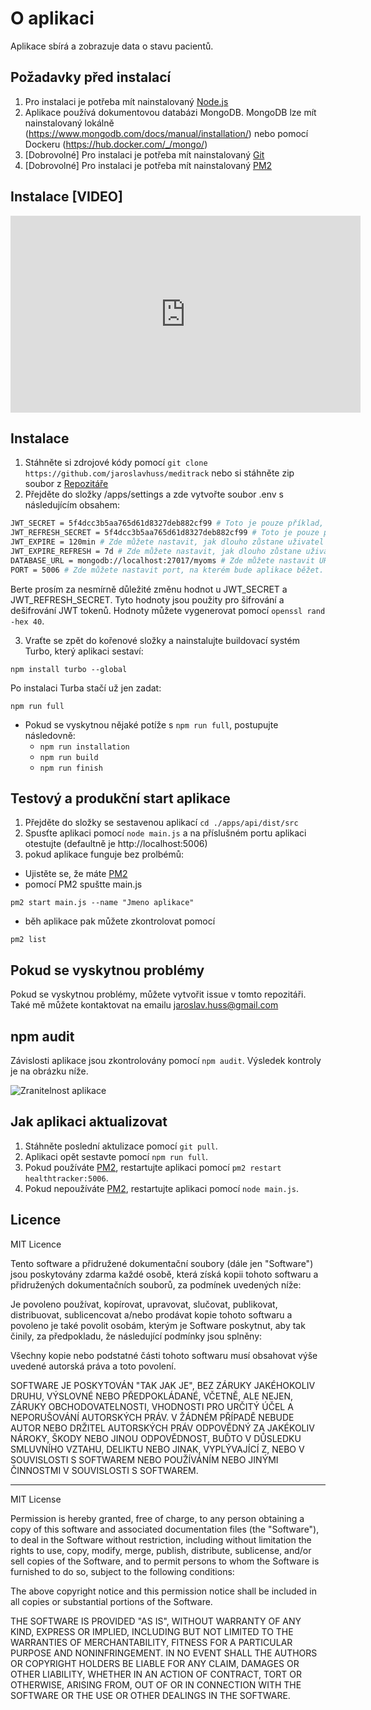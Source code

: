 # O aplikaci

Aplikace sbírá a zobrazuje data o stavu pacientů.

## Požadavky před instalací

1. Pro instalaci je potřeba mít nainstalovaný [Node.js](https://nodejs.org/en/)
2. Aplikace používá dokumentovou databázi MongoDB. MongoDB lze mít nainstalovaný lokálně (https://www.mongodb.com/docs/manual/installation/) nebo pomocí Dockeru (https://hub.docker.com/_/mongo/)
3. [Dobrovolné] Pro instalaci je potřeba mít nainstalovaný [Git](https://git-scm.com/downloads)
4. [Dobrovolné] Pro instalaci je potřeba mít nainstalovaný [PM2](https://pm2.keymetrics.io/)

## Instalace [VIDEO]

<iframe width="560" height="315" src="https://www.youtube.com/embed/nHOW_95EQ6c?si=C1PCBfUqUpDnziEu" title="YouTube video player" frameborder="0" allow="accelerometer; autoplay; clipboard-write; encrypted-media; gyroscope; picture-in-picture; web-share" referrerpolicy="strict-origin-when-cross-origin" allowfullscreen></iframe>

## Instalace

1. Stáhněte si zdrojové kódy pomocí `git clone https://github.com/jaroslavhuss/meditrack` nebo si stáhněte zip soubor z [Repozitáře](https://github.com/jaroslavhuss/meditrack)
2. Přejděte do složky /apps/settings a zde vytvořte soubor .env s následujícím obsahem:

```bash
JWT_SECRET = 5f4dcc3b5aa765d61d8327deb882cf99 # Toto je pouze příklad, prosím změňte hodnotu
JWT_REFRESH_SECRET = 5f4dcc3b5aa765d61d8327deb882cf99 # Toto je pouze příklad, prosím změňte hodnotu
JWT_EXPIRE = 120min # Zde můžete nastavit, jak dlouho zůstane uživatel přihlášený
JWT_EXPIRE_REFRESH = 7d # Zde můžete nastavit, jak dlouho zůstane uživatel přihlášený po obnovení tokenu
DATABASE_URL = mongodb://localhost:27017/myoms # Zde můžete nastavit URL pro připojení k MongoDB, jedná se o příklad a je potřeba nastavit silné heslo
PORT = 5006 # Zde můžete nastavit port, na kterém bude aplikace běžet. Defaultně bude aplikace dostupná na http://localhost:5006
```

Berte prosím za nesmírně důležité změnu hodnot u JWT_SECRET a JWT_REFRESH_SECRET. Tyto hodnoty jsou použity pro šifrování a dešifrování JWT tokenů. Hodnoty můžete vygenerovat pomocí `openssl rand -hex 40`.

3. Vraťte se zpět do kořenové složky a nainstalujte buildovací systém Turbo, který aplikaci sestaví: 
```
npm install turbo --global 
```
Po instalaci Turba stačí už jen zadat: 
```
npm run full
```

- Pokud se vyskytnou nějaké potíže s ```npm run full```, postupujte následovně:
  - `npm run installation`
  - `npm run build`
  - `npm run finish`


## Testový a produkční start aplikace

1. Přejděte do složky se sestavenou aplikací `cd ./apps/api/dist/src`
2. Spusťte aplikaci pomocí `node main.js` a na příslušném portu aplikaci otestujte (defaultně je http://localhost:5006)
3. pokud aplikace funguje bez prolbémů:
 - Ujistěte se, že máte [PM2](https://pm2.keymetrics.io/)
 - pomocí PM2 spuštte main.js
 ```
 pm2 start main.js --name "Jmeno aplikace"
 ```
 - běh aplikace pak můžete zkontrolovat pomocí 
 ```
 pm2 list
 ```

## Pokud se vyskytnou problémy

Pokud se vyskytnou problémy, můžete vytvořit issue v tomto repozitáři. Také mě můžete kontaktovat na emailu jaroslav.huss@gmail.com

## npm audit

Závislosti aplikace jsou zkontrolovány pomocí `npm audit`. Výsledek kontroly je na obrázku níže.

![Zranitelnost aplikace](npm_audit.png "Zranitelnost aplikace")

## Jak aplikaci aktualizovat

1. Stáhněte poslední aktulizace pomocí `git pull`.
2. Aplikaci opět sestavte pomocí `npm run full`.
3. Pokud používáte [PM2](https://pm2.keymetrics.io/), restartujte aplikaci pomocí `pm2 restart healthtracker:5006`.
4. Pokud nepoužíváte [PM2](https://pm2.keymetrics.io/), restartujte aplikaci pomocí `node main.js`.

## Licence

MIT Licence

Tento software a přidružené dokumentační soubory (dále jen "Software") jsou poskytovány zdarma každé osobě, která získá kopii tohoto softwaru a přidružených dokumentačních souborů, za podmínek uvedených níže:

Je povoleno používat, kopírovat, upravovat, slučovat, publikovat, distribuovat, sublicencovat a/nebo prodávat kopie tohoto softwaru a povoleno je také povolit osobám, kterým je Software poskytnut, aby tak činily, za předpokladu, že následující podmínky jsou splněny:

Všechny kopie nebo podstatné části tohoto softwaru musí obsahovat výše uvedené autorská práva a toto povolení.

SOFTWARE JE POSKYTOVÁN "TAK JAK JE", BEZ ZÁRUKY JAKÉHOKOLIV DRUHU, VÝSLOVNÉ NEBO PŘEDPOKLÁDANÉ, VČETNĚ, ALE NEJEN, ZÁRUKY OBCHODOVATELNOSTI, VHODNOSTI PRO URČITÝ ÚČEL A NEPORUŠOVÁNÍ AUTORSKÝCH PRÁV. V ŽÁDNÉM PŘÍPADĚ NEBUDE AUTOR NEBO DRŽITEL AUTORSKÝCH PRÁV ODPOVĚDNÝ ZA JAKÉKOLIV NÁROKY, ŠKODY NEBO JINOU ODPOVĚDNOST, BUĎTO V DŮSLEDKU SMLUVNÍHO VZTAHU, DELIKTU NEBO JINAK, VYPLÝVAJÍCÍ Z, NEBO V SOUVISLOSTI S SOFTWAREM NEBO POUŽÍVÁNÍM NEBO JINÝMI ČINNOSTMI V SOUVISLOSTI S SOFTWAREM.

---

MIT License

Permission is hereby granted, free of charge, to any person obtaining a copy of this software and associated documentation files (the "Software"), to deal in the Software without restriction, including without limitation the rights to use, copy, modify, merge, publish, distribute, sublicense, and/or sell copies of the Software, and to permit persons to whom the Software is furnished to do so, subject to the following conditions:

The above copyright notice and this permission notice shall be included in all copies or substantial portions of the Software.

THE SOFTWARE IS PROVIDED "AS IS", WITHOUT WARRANTY OF ANY KIND, EXPRESS OR IMPLIED, INCLUDING BUT NOT LIMITED TO THE WARRANTIES OF MERCHANTABILITY, FITNESS FOR A PARTICULAR PURPOSE AND NONINFRINGEMENT. IN NO EVENT SHALL THE AUTHORS OR COPYRIGHT HOLDERS BE LIABLE FOR ANY CLAIM, DAMAGES OR OTHER LIABILITY, WHETHER IN AN ACTION OF CONTRACT, TORT OR OTHERWISE, ARISING FROM, OUT OF OR IN CONNECTION WITH THE SOFTWARE OR THE USE OR OTHER DEALINGS IN THE SOFTWARE.

